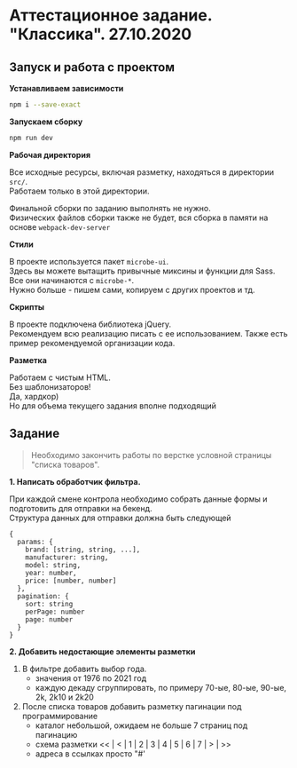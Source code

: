 # Аттестационное задание. "Классика". 27.10.2020

## Запуск и работа с проектом

**Устанавливаем зависимости**

```bash
npm i --save-exact
```

**Запускаем сборку**

```bash
npm run dev
```

**Рабочая директория**

Все исходные ресурсы, включая разметку, находяться в директории `src/`.  
Работаем только в этой директории.

Финальной сборки по заданию выполнять не нужно.  
Физических файлов сборки также не будет, вся сборка в памяти на основе `webpack-dev-server`

**Стили**

В проекте используется пакет `microbe-ui`.  
Здесь вы можете вытащить привычные миксины и функции для Sass.  
Все они начинаются с `microbe-*`.  
Нужно больше - пишем сами, копируем с других проектов и тд.

**Скрипты**

В проекте подключена библиотека jQuery.  
Рекомендуем всю реализацию писать с ее использованием.
Также есть пример рекомендуемой организации кода.

**Разметка**

Работаем с чистым HTML.  
Без шаблонизаторов!  
Да, хардкор)  
Но для объема текущего задания вполне подходящий

## Задание


> Необходимо закончить работы по верстке условной страницы "списка товаров".

**1. Написать обработчик фильтра.**

При каждой смене контрола необходимо собрать данные формы и подготовить для отправки на бекенд.  
Структура данных для отправки должна быть следующей

```
{
  params: {
    brand: [string, string, ...],
    manufacturer: string,
    model: string,
    year: number,
    price: [number, number]
  },
  pagination: {
    sort: string
    perPage: number
    page: number
  }
}
```

**2. Добавить недостающие элементы разметки**

1. В фильтре добавить выбор года.
    - значения от 1976 по 2021 год
    - каждую декаду сгруппировать, по примеру 70-ые, 80-ые, 90-ые, 2k, 2k10 и 2k20
2. После списка товаров добавить разметку пагинации под программирование
    - каталог небольшой, ожидаем не больше 7 страниц под пагинацию
    - cхема разметки << | < | 1 | 2 | 3 | 4 | 5 | 6 | 7 | > | >>
    - адреса в ссылках просто "#'

